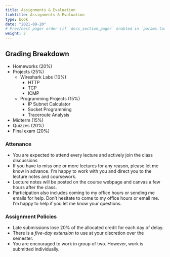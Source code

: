 ```yaml
---
title: Assignments & Evaluation
linktitle: Assignments & Evaluation
type: book
date: "2021-08-20"
# Prev/next pager order (if `docs_section_pager` enabled in `params.toml`)
weight: 2
---
```

## Grading Breakdown
-   Homeworks (20%)
-   Projects (25%)
    -   Wireshark Labs (10%)
        -   HTTP
        -   TCP
        -   ICMP
    -   Programming Projects (15%)
        -   IP Subnet Calculator
        -   Socket Programming
        -   Traceroute Analysis
-   Midterm (15%)
-   Quizzes (20%)
-   Final exam (20%)


### Attenance
* You are expected to attend every lecture and actively join the class discussions
* If you have to miss one or more lectures for any reason, please let me know in advance. I'm happy to work with you and direct you to the lecture notes and coursework.
* Lecture notes will be posted on the course webpage and canvas a few hours after the class.
* Participation also includes coming to my office hours or sending me emails for help. Don’t hesitate to come to my office hours or email me. I’m happy to help if you let me know your questions.

### Assignment Policies
* Late submissions lose 20% of the allocated credit for each day of delay.
* There is a *five-day extension* to use at your discretion over the semester.
* You are encouraged to work in group of two. However, work is submitted individually. 


